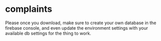 # complaints


Please once you download, make sure to create your own database in the firebase console, and even update the environment settings with your available db settings for the thing to work.

